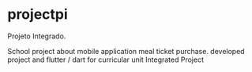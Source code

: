 # projectpi

Projeto Integrado.

School project about mobile application meal ticket purchase.
developed project and flutter / dart for curricular unit Integrated Project
